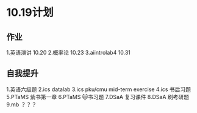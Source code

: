 # 10.19计划

## 作业
1.英语演讲 10.20
2.概率论 10.23
3.aiintrolab4 10.31

## 自我提升
1.英语六级题
2.ics datalab
3.ics pku/cmu mid-term exercise
4.ics 书后习题
5.PTaMS 紫书第一章
6.PTaMS 🐱书习题
7.DSaA 复习课件
8.DSaA 刷考研题
9.mb ？？？
